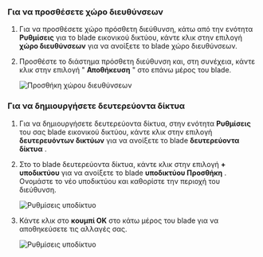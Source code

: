 ### <a name="to-add-address-space"></a>Για να προσθέσετε χώρο διευθύνσεων

1. Για να προσθέσετε χώρο πρόσθετη διεύθυνση, κάτω από την ενότητα **Ρυθμίσεις** για το blade εικονικού δικτύου, κάντε κλικ στην επιλογή **χώρο διευθύνσεων** για να ανοίξετε το blade χώρο διευθύνσεων.

2. Προσθέστε το διάστημα πρόσθετη διεύθυνση και, στη συνέχεια, κάντε κλικ στην επιλογή " **Αποθήκευση** " στο επάνω μέρος του blade.

    ![Προσθήκη χώρου διευθύνσεων](./media/vpn-gateway-additional-address-space-include/address_space.png)

### <a name="to-create-subnets"></a>Για να δημιουργήσετε δευτερεύοντα δίκτυα 

1. Για να δημιουργήσετε δευτερεύοντα δίκτυα, στην ενότητα **Ρυθμίσεις** του σας blade εικονικού δικτύου, κάντε κλικ στην επιλογή **δευτερευόντων δικτύων** για να ανοίξετε το blade **δευτερεύοντα δίκτυα** . 

2. Στο το blade δευτερεύοντα δίκτυα, κάντε κλικ στην επιλογή **+ υποδικτύου** για να ανοίξετε το blade **υποδικτύου Προσθήκη** . Ονομάστε το νέο υποδικτύου και καθορίστε την περιοχή του διεύθυνση.

    ![Ρυθμίσεις υποδίκτυο](./media/vpn-gateway-additional-address-space-include/add_subnet.png)     
3. Κάντε κλικ στο **κουμπί OK** στο κάτω μέρος του blade για να αποθηκεύσετε τις αλλαγές σας.

    ![Ρυθμίσεις υποδίκτυο](./media/vpn-gateway-additional-address-space-include/ok.png)
